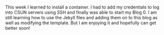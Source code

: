 This week I learned to install a container. I had to add my credentials to log into CSUN servers using SSH and finally was able to start my Blog 0. I am still learning how to use the Jekyll files and adding them on to this blog as well as modifying the template. But I am enjoying it and hopefully can get better soon!